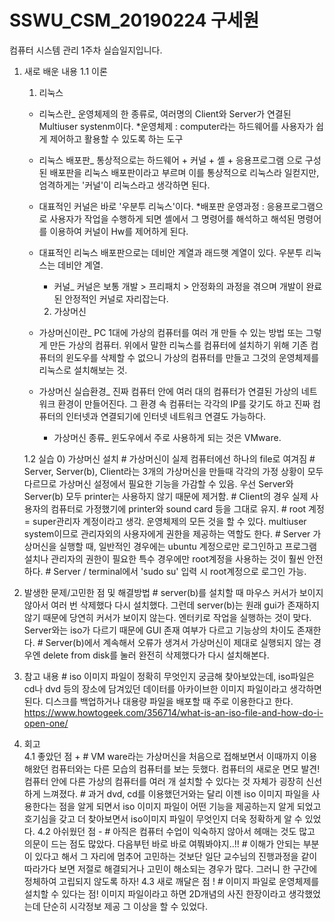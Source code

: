 # SSWU_CSM_20190224 구세원 
컴퓨터 시스템 관리 1주차 실습일지입니다.  

1. 새로 배운 내용
    1.1 이론
    1) 리눅스        
	- 리눅스란_ 운영체제의 한 종류로, 여러명의 Client와 Server가 연결된 Multiuser systenm이다. *운영체제 : computer라는 하드웨어를 사용자가 쉽게 제어하고 활용할 수 있도록 하는 도구
	- 리눅스 배포판_ 통상적으로는 하드웨어 + 커널 + 셸 + 응용프로그램 으로 구성된 배포판을 리눅스 배포판이라고 부르며 이를 통상적으로 리눅스라 일컫지만, 엄격하게는 '커널'이 리눅스라고 생각하면 된다. 
	- 대표적인 커널은 바로 '우분투 리눅스'이다. *배포판 운영과정 : 응용프로그램으로 사용자가 작업을 수행하게 되면 셸에서 그 명령어를 해석하고 해석된 명령어를 이용하여 커널이 Hw를 제어하게 된다.
	- 대표적인 리눅스 배포판으로는 데비안 계열과 래드햇 계열이 있다. 우분투 리눅스는 데비안 계열. 
        - 커널_ 커널은 보통 개발 > 프리패치 > 안정화의 과정을 겪으며 개발이 완료된 안정적인 커널로 자리잡는다. 
           
      2) 가상머신
	- 가상머신이란_ PC 1대에 가상의 컴퓨터를 여러 개 만들 수 있는 방법 또는 그렇게 만든 가상의 컴퓨터. 위에서 말한 리눅스를 컴퓨터에 설치하기 위해 기존 컴퓨터의 윈도우를 삭제할 수 없으니 가상의 컴퓨터를 만들고 그것의 운영체제를 리눅스로 설치해보는 것.
	- 가상머신 실습환경_ 진짜 컴퓨터 안에 여러 대의 컴퓨터가 연결된 가상의 네트워크 환경이 만들어진다. 그 환경 속 컴퓨터는 각각의 IP를 갖기도 하고 진짜 컴퓨터의 인터넷과 연결되기에 인터넷 네트워크 연결도 가능하다. 
        - 가상머신 종류_ 윈도우에서 주로 사용하게 되는 것은 VMware.   
           
    1.2 실습
    0) 가상머신 설치 
           # 가상머신이 실제 컴퓨터에선 하나의 file로 여겨짐
           # Server, Server(b), Client라는 3개의 가상머신을 만들때 각각의 가정 상황이 모두 다르므로 가상머신 설정에서 필요한 기능을 가감할 수 있음. 우선 Server와 Server(b) 모두 printer는 사용하지 않기 때문에 제거함. 
           # Client의 경우 실제 사용자의 컴퓨터로 가정했기에 printer와 sound card 등을 그대로 유지. 
	   # root 계정 = super관리자 계정이라고 생각. 운영체제의 모든 것을 할 수 있다. multiuser system이므로 관리자외의 사용자에게 권한을 제공하는 역할도 한다.
	   # Server 가상머신을 실행할 때, 일반적인 경우에는 ubuntu 계정으로만 로그인하고 프로그램 설치나 관리자의 권한이 필요한 특수 경우에만 root계정을 사용하는 것이 훨씬 안전하다. 
	   # Server / terminal에서 'sudo su' 입력 시 root계정으로 로그인 가능.
	   
	   
2. 발생한 문제/고민한 점 및 해결방법
	   # server(b)를 설치할 때 마우스 커서가 보이지 않아서 여러 번 삭제했다 다시 설치했다. 그런데 server(b)는 원래 gui가 존재하지 않기 때문에 당연히 커서가 보이지 않는다. 엔터키로 작업을 실행하는 것이 맞다. Server와는 iso가 다르기 때문에 GUI 존재 여부가 다르고 기능상의 차이도 존재한다. 
	   # Server(b)에서 계속해서 오류가 생겨서 가상머신이 제대로 실행되지 않는 경우엔 delete from disk를 눌러 완전히 삭제했다가 다시 설치해본다. 


3. 참고 내용
	   # iso 이미지 파일이 정확히 무엇인지 궁금해 찾아보았는데, iso파일은 cd나 dvd 등의 장소에 담겨있던 데이터를 아카이브한 이미지 파일이라고 생각하면 된다. 디스크를 백업하거나 대용량 파일을 배포할 때 주로 이용한다고 한다. 
	   https://www.howtogeek.com/356714/what-is-an-iso-file-and-how-do-i-open-one/


4. 회고    
    4.1 좋았던 점 +
	   # VM ware라는 가상머신을 처음으로 접해보면서 이때까지 이용해왔던 컴퓨터와는 다른 모습의 컴퓨터를 보는 듯했다. 컴퓨터의 새로운 면모 발견! 컴퓨터 안에 다른 가상의 컴퓨터를 여러 개 설치할 수 있다는 것 자체가 굉장히 신선하게 느껴졌다. 
	   # 과거 dvd, cd를 이용했던거와는 달리 이젠 iso 이미지 파일을 사용한다는 점을 알게 되면서 iso 이미지 파일이 어떤 기능을 제공하는지 알게 되었고 호기심을 갖고 더 찾아보면서 iso이미지 파일이 무엇인지 더욱 정확하게 알 수 있었다. 
    4.2 아쉬웠던 점 -
    	   # 아직은 컴퓨터 수업이 익숙하지 않아서 헤매는 것도 많고 의문이 드는 점도 많았다. 다음부턴 바로 바로 여쭤봐야지..!! 
	   # 이해가 안되는 부분이 있다고 해서 그 자리에 멈추어 고민하는 것보단 일단 교수님의 진행과정을 같이 따라가다 보면 저절로 해결되거나 고민이 해소되는 경우가 많다. 그러니 한 구간에 정체하여 고립되지 않도록 하자! 
    4.3 새로 깨달은 점 !
    	   # 이미지 파일로 운영체제를 설치할 수 있다는 점! 이미지 파일이라고 하면 2D개념의 사진 한장이라고 생각했었는데 단순히 시각정보 제공 그 이상을 할 수 있었다.  
	  
